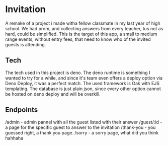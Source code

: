 # Invitation
A remake of a project i made witha fellow classmate in my last year of high school. We had prom, and collecting answers from every teacher, tus not as hard, could be simplified. This is the target of this app, a small to medium range events, without entry fees, that need to know who of the invited guests is attending.

## Tech
The tech used in this project is deno. The deno runtime is something I wanted to try for a while, and since it's team even offers a deploy option via Deno Deploy, it was a perfect match. The used framework is Oak with EJS templating. The database is just plain json, since every other option cannot be hosted on deno deploy and will be overkill.

## Endpoints
/admin - admin pannel with all the guest listed with their answer
/guest/:id - a page for the specific guest to answer to the invitation
/thank-you - you guessed right, a thank you page.
/sorry - a sorry page, what did you think hahhaha
